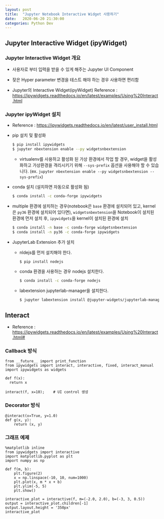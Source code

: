 ```yaml
---
layout: post
title:  "Jupyter Notebook Interactive Widget 사용하기"
date:   2020-06-20 21:30:00
categories: Python Dev
---
```


## Jupyter Interactive Widget (ipyWidget)

### Jupyter Interactive Widget 개요

- 사용자로 부터 입력을 받을 수 있게 해주는 Jupyter UI Component

- 잦은 Hyper parameter 변경을 테스트 해야 하는 경우 사용하면 편리함

- Jupyter의 Interactive Widget(ipyWidget) Reference : https://ipywidgets.readthedocs.io/en/latest/examples/Using%20Interact.html

### Jupyter ipyWidget 설치

- Reference : https://ipywidgets.readthedocs.io/en/latest/user_install.html

- pip 설치 및 활성화

  ~~~bash
  $ pip install ipywidgets
  $ jupyter nbextension enable --py widgetsnbextension
  ~~~

  - virtualenv를 사용하고 활성화 된 가상 환경에서 작업 할 경우, widget을 활성화하고 가상환경을 격리시키기 위해 `--sys-prefix` 옵션을 사용해야 할 수 있습니다. (ex. `jupyter nbextension enable --py widgetsnbextension --sys-prefix`)

- conda 설치 (설치하면 자동으로 활성화 됨)

  ~~~bash
  $ conda install -c conda-forge ipywidgets
  ~~~

- multiple 환경에 설치하는 경우(notebook은 `base` 환경에 설치되어 있고, kernel은 `py36` 환경에 설치되어 있다면), `widgetsnbextension`을 Notebook이 설치된 환경에 먼저 설치 후, `ipywidgets`을 kernel이 설치된 환경에 설치

  ~~~bash
  $ conda install -n base -c conda-forge widgetsnbextension
  $ conda install -n py36 -c conda-forge ipywidgets
  ~~~

- JupyterLab Extension 추가 설치

  - nldejs를 먼저 설치해야 한다.

    ~~~bash
    $ pip install nodejs
    ~~~

  - conda 환경을 사용하는 경우 nodejs 설치한다.

    ~~~bash
    $ conda install -c conda-forge nodejs
    ~~~

  - labextension jupyterlab-manager을 설치한다.

    ~~~bash
    $ jupyter labextension install @jupyter-widgets/jupyterlab-manager
    ~~~

## Interact 

- Reference : https://ipywidgets.readthedocs.io/en/latest/examples/Using%20Interact.html#

### Callback 방식

~~~ipython
from __future__ import print_function
from ipywidgets import interact, interactive, fixed, interact_manual
import ipywidgets as widgets

def f(x):
  return x

interact(f, x=10);    # UI control 생성
~~~

### Decorator 방식

~~~ipython
@interact(x=True, y=1.0)
def g(x, y):
    return (x, y)
~~~

### 그래프 예제

~~~ipython
%matplotlib inline
from ipywidgets import interactive
import matplotlib.pyplot as plt
import numpy as np

def f(m, b):
    plt.figure(2)
    x = np.linspace(-10, 10, num=1000)
    plt.plot(x, m * x + b)
    plt.ylim(-5, 5)
    plt.show()

interactive_plot = interactive(f, m=(-2.0, 2.0), b=(-3, 3, 0.5))
output = interactive_plot.children[-1]
output.layout.height = '350px'
interactive_plot
~~~
